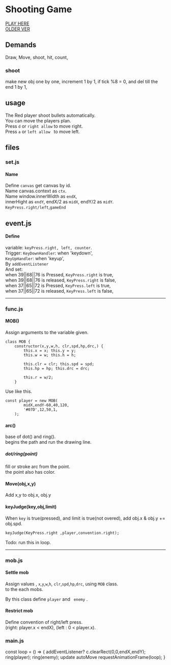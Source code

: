 # Shooting Game
[PLAY HERE](https://kaede0902.github.io/KAEDE_GAMES/STG/)  
[OLDER VER](https://kaede0902.github.io/KAEDE_GAMES/STG/shooting.html)
## Demands
Draw, Move, shoot, hit, count,
### shoot
make new obj one by one, 
increment 1 by 1,
if tick %8 = 0,
and del till the end 1 by 1,  


## usage
The Red player shoot bullets automatically.  
You can move the players plan.  
Press `d` or `right allow` to move right.  
Press `a` or `left allow ` to move left.  

## files
### set.js
#### Name
Define `canvas` get canvas by id.  
Name canvas.context as `ctx`.  
Name window.innerWidth as `endX`,  
innerHight as `endY`,
endX/2 as `midX`, endY/2 as `midY`.  
`KeyPress.right/left`,`gameEnd`  

## event.js
#### Define
variable: `keyPress.right, left, counter`.  
Trigger: 
`KeyDownHandler`: when 'keydown',  
`KeyUpHandler`: when 'keyup',  
By `addEventListener`  
And set:  
when 39||68||76 is Pressed, `KeyPress.right` is true,   
when 39||68||76 is released, `KeyPress.right` is false,   
when 37||65||72 is Pressed, `KeyPress.left` is true,   
when 37||65||72 is released, `KeyPress.left` is false,   

---------------------
### func.js
#### MOB()
Assign arguments to the variable given.
```
class MOB {
    constructor(x,y,w,h, clr,spd,hp,drc,) {
        this.x = x; this.y = y;
        this.w = w; this.h = h;

        this.clr = clr; this.spd = spd;
        this.hp = hp; this.drc = drc;

        this.r = w/2;
    } 
```
Use like this.  
```
const player = new MOB(
        midX,endY-60,40,120,
        '#07D',12,50,1,
    );
```

#### arc()
base of dot() and ring().  
begins the path and run the drawing line.  
##### dot/ring(point)
fill or stroke arc from the point.  
the point also has color.  

#### Move(obj,x,y)
Add x,y to obj.x, obj.y

#### keyJudge(key,obj,limit)
When `key` is true(pressed), and
limit is true(not overed), 
add obj.x & obj.y += obj.spd.  
```
keyJudge(KeyPress.right ,player,convention.right);
```
Todo: run this in loop.

-----------------
### mob.js
#### Settle mob
Assign values ,
`x`,`y`,`w`,`h`,
`clr`,`spd`,`hp`,`drc`,
using `MOB` class.  
to the each mobs.

By this class define `player` and ` enemy` .  
#### Restrict mob
Define convention of right/left press.  
(right: player.x < endX),
(left : 0 < player.x).  



### main.js
const loop = () => {
    addEventListener?
    c.clearRect(0,0,endX,endY);
    ring(player);
    ring(enemy);
    update
    autoMove
    requestAnimationFrame(loop);
}
